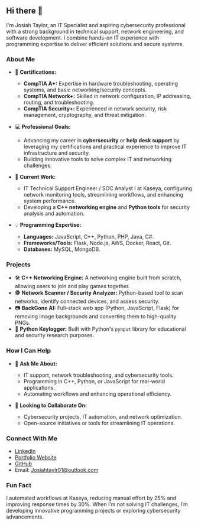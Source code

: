 ## Hi there 👋

I'm Josiah Taylor, an IT Specialist and aspiring cybersecurity professional with a strong background in technical support, network engineering, and software development. I combine hands-on IT experience with programming expertise to deliver efficient solutions and secure systems.

### About Me
- 🔐 **Certifications:**  
  - **CompTIA A+:** Expertise in hardware troubleshooting, operating systems, and basic networking/security concepts.  
  - **CompTIA Network+:** Skilled in network configuration, IP addressing, routing, and troubleshooting.  
  - **CompTIA Security+:** Experienced in network security, risk management, cryptography, and threat mitigation.

- 💻 **Professional Goals:**  
  - Advancing my career in **cybersecurity** or **help desk support** by leveraging my certifications and practical experience to improve IT infrastructure and security.  
  - Building innovative tools to solve complex IT and networking challenges.

- 🔭 **Current Work:**  
  - IT Technical Support Engineer / SOC Analyst I at Kaseya, configuring network monitoring tools, streamlining workflows, and enhancing system performance.  
  - Developing a **C++ networking engine** and **Python tools** for security analysis and automation.

- 💡 **Programming Expertise:**  
  - **Languages:** JavaScript, C++, Python, PHP, Java, C#.  
  - **Frameworks/Tools:** Flask, Node.js, AWS, Docker, React, Git.  
  - **Databases:** MySQL, MongoDB.  

### Projects
- 🛠 **C++ Networking Engine:** A networking engine built from scratch, allowing users to join and play games together.  
- 🕵️ **Network Scanner / Security Analyzer:** Python-based tool to scan networks, identify connected devices, and assess security.  
- 📷 **BackGone AI:** Full-stack web app (Python, JavaScript, Flask) for removing image backgrounds and converting them to high-quality PNGs.  
- 📜 **Python Keylogger:** Built with Python's `pynput` library for educational and security research purposes.

### How I Can Help
- 💬 **Ask Me About:**  
  - IT support, network troubleshooting, and cybersecurity tools.  
  - Programming in C++, Python, or JavaScript for real-world applications.  
  - Automating workflows and enhancing operational efficiency.

- 🤝 **Looking to Collaborate On:**  
  - Cybersecurity projects, IT automation, and network optimization.  
  - Open-source initiatives or tools for streamlining IT operations.

### Connect With Me
- [LinkedIn](https://www.linkedin.com/in/siahtaylor/)  
- [Portfolio Website](https://siahstudios.com/)  
- [GitHub](https://github.com/nefariousjosiah)  
- Email: [Josiahtaylr01@outlook.com](mailto:Josiahtaylr01@outlook.com)

### Fun Fact  
I automated workflows at Kaseya, reducing manual effort by 25% and improving response times by 30%. When I’m not solving IT challenges, I’m developing innovative programming projects or exploring cybersecurity advancements.
